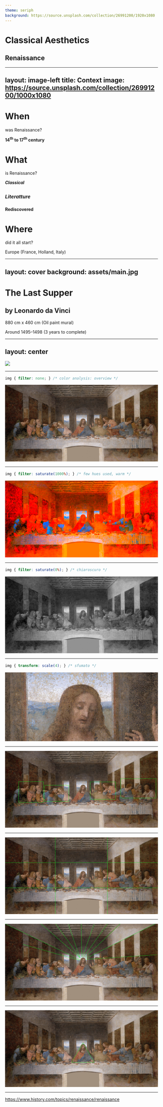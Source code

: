 ```yaml
---
theme: seriph
background: https://source.unsplash.com/collection/26991200/1920x1080
---
```


# Classical Aesthetics

## Renaissance

---
layout: image-left
title: Context
image: https://source.unsplash.com/collection/26991200/1000x1080
---

# When

was Renaissance?

**14<sup>th</sup> to 17<sup>th</sup> century**

# What

is Renaissance?

**_Classical_**

<marquee direction="up" scrollamount="3" height="40">

### Philosophy

### **Art**

### _Literatture_

</marquee>

**Rediscovered**

# Where

did it all start?

Europe (France, Holland, Italy)

---
layout: cover
background: assets/main.jpg
---

<v-clicks>
 
# The Last Supper
## by Leonardo da Vinci

880 cm x 460 cm (Oil paint mural)

Around 1495–1498 (3 years to complete)

</v-clicks>

---
layout: center
---

<img src="https://upload.wikimedia.org/wikipedia/commons/a/a0/Hsl-hsv_models.svg" class="h-100"/>

---

```css
img { filter: none; } /* color analysis: overview */
```

<img src="assets/main.jpg" style="filter: none;"/>

<!--
Unsaturated (degraded painting)
-->

---

```css
img { filter: saturate(1000%); } /* few hues used, warm */
```

<img src="assets/main.jpg" style="filter: saturate(1000%);"/>

<!--
The temperature is warm

Mostly warm if the room is considered

Cold if only vivid colors are considered (high saturation and light) 
-->

---

```css
img { filter: saturate(0%); } /* chiaroscuro */
```
<img src="assets/main.jpg" style="filter: saturate(0%);"/>

<!-- 
Low value (darkness of the room) 
-->

---

```css
img { transform: scale(4); } /* sfumato */
```
<img src="assets/sfumato.png"/>

---

<img src="assets/groups.jpg"/>

---

<img src="assets/grid.jpg"/>

---

<img src="assets/lines.jpg"/>

---

<img src="assets/triangle.jpg"/>

---

https://www.history.com/topics/renaissance/renaissance
